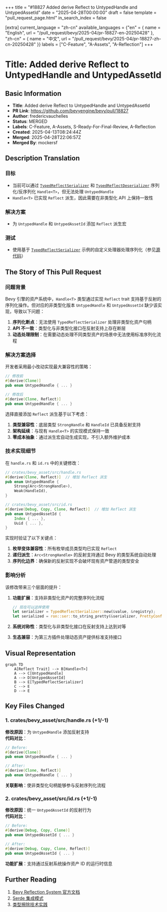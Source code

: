 +++
title = "#18827 Added derive Reflect to UntypedHandle and UntypedAssetId"
date = "2025-04-28T00:00:00"
draft = false
template = "pull_request_page.html"
in_search_index = false

[extra]
current_language = "zh-cn"
available_languages = {"en" = { name = "English", url = "/pull_request/bevy/2025-04/pr-18827-en-20250428" }, "zh-cn" = { name = "中文", url = "/pull_request/bevy/2025-04/pr-18827-zh-cn-20250428" }}
labels = ["C-Feature", "A-Assets", "A-Reflection"]
+++

# Title: Added derive Reflect to UntypedHandle and UntypedAssetId

## Basic Information
- **Title**: Added derive Reflect to UntypedHandle and UntypedAssetId
- **PR Link**: https://github.com/bevyengine/bevy/pull/18827
- **Author**: fredericvauchelles
- **Status**: MERGED
- **Labels**: C-Feature, A-Assets, S-Ready-For-Final-Review, A-Reflection
- **Created**: 2025-04-13T08:24:44Z
- **Merged**: 2025-04-28T22:06:57Z
- **Merged By**: mockersf

## Description Translation
### 目标

- 当前可以通过 [`TypedReflectSerializer`](https://docs.rs/bevy/latest/bevy/reflect/serde/struct.TypedReflectSerializer.html) 和 [`TypedReflectDeserializer`](https://docs.rs/bevy/latest/bevy/reflect/serde/struct.TypedReflectDeserializer.html) 序列化/反序列化 `Handle<T>`，但无法处理 `UntypedHandle`
- `Handle<T>` 已实现 `Reflect` 派生，因此需要在非类型化 API 上保持一致性

### 解决方案

- 为 `UntypedHandle` 和 `UntypedAssetId` 添加 `Reflect` 派生宏

### 测试

- 使用基于 [`TypedReflectSerializer`](https://docs.rs/bevy/latest/bevy/reflect/serde/struct.TypedReflectSerializer.html) 示例的自定义处理器处理序列化（参见[源代码](https://docs.rs/bevy_reflect/0.15.3/src/bevy_reflect/serde/ser/serializer.rs.html#149)）

## The Story of This Pull Request

### 问题背景
Bevy 引擎的资产系统中，`Handle<T>` 类型通过实现 `Reflect` trait 支持基于反射的序列化操作。但对应的非类型化版本 `UntypedHandle` 和 `UntypedAssetId` 缺少该实现，导致以下问题：

1. **序列化断点**：无法使用 `TypedReflectSerializer` 处理非类型化资产句柄
2. **API 不一致**：类型化与非类型化接口在反射支持上存在断层
3. **动态处理限制**：在需要动态处理不同类型资产的场景中无法使用标准序列化流程

### 解决方案选择
开发者采用最小改动实现最大兼容性的策略：

```rust
// 修改前
#[derive(Clone)]
pub enum UntypedHandle { ... }

// 修改后 
#[derive(Clone, Reflect)]
pub enum UntypedHandle { ... }
```

选择直接添加 `Reflect` 派生基于以下考虑：
1. **类型兼容性**：底层类型 `StrongHandle` 和 `HandleId` 已具备反射支持
2. **架构延续**：与现有 `Handle<T>` 的实现模式保持一致
3. **零成本抽象**：通过派生宏自动生成实现，不引入额外维护成本

### 技术实现细节
在 `handle.rs` 和 `id.rs` 中的关键修改：

```rust
// crates/bevy_asset/src/handle.rs
#[derive(Clone, Reflect)]  // 增加 Reflect 派生
pub enum UntypedHandle {
    Strong(Arc<StrongHandle>),
    Weak(HandleId),
}

// crates/bevy_asset/src/id.rs 
#[derive(Debug, Copy, Clone, Reflect)]  // 增加 Reflect 派生
pub enum UntypedAssetId {
    Index { ... },
    Uuid { ... },
}
```

实现时验证了以下关键点：
1. **枚举变体兼容性**：所有枚举成员类型均已实现 `Reflect`
2. **递归派生**：`Arc<StrongHandle>` 的反射支持通过 Bevy 的类型系统自动处理
3. **序列化边界**：确保新的反射实现不会破坏现有资产管道的类型安全

### 影响分析
该修改带来三个层面的提升：

1. **功能扩展**：支持非类型化资产的完整序列化流程
   ```rust
   // 现在可以这样使用
   let serializer = TypedReflectSerializer::new(&value, &registry);
   let serialized = ron::ser::to_string_pretty(&serializer, PrettyConfig::default())?;
   ```

2. **系统对称性**：类型化与非类型化接口在反射支持上达到对等

3. **生态兼容**：为第三方插件处理动态资产提供标准支持接口

## Visual Representation

```mermaid
graph TD
    A[Reflect Trait] --> B[Handle<T>]
    A --> C[UntypedHandle]
    A --> D[UntypedAssetId]
    B --> E[TypedReflectSerializer]
    C --> E
    D --> E
```

## Key Files Changed

### 1. crates/bevy_asset/src/handle.rs (+1/-1)
**修改原因**：为 `UntypedHandle` 添加反射支持  
**代码对比**：
```rust
// Before:
#[derive(Clone)]
pub enum UntypedHandle { ... }

// After:
#[derive(Clone, Reflect)]
pub enum UntypedHandle { ... }
```
**关联影响**：使非类型化句柄能够参与反射序列化流程

### 2. crates/bevy_asset/src/id.rs (+1/-1)
**修改原因**：统一 `UntypedAssetId` 的反射行为  
**代码对比**：
```rust
// Before:
#[derive(Debug, Copy, Clone)]
pub enum UntypedAssetId { ... }

// After:
#[derive(Debug, Copy, Clone, Reflect)]
pub enum UntypedAssetId { ... }
```
**功能扩展**：支持通过反射系统操作资产 ID 的运行时信息

## Further Reading

1. [Bevy Reflection System 官方文档](https://bevy-cheatbook.github.io/programming/reflection.html)
2. [Serde 集成模式](https://docs.rs/bevy_reflect/latest/bevy_reflect/serde/index.html)
3. [类型擦除技术实践](https://github.com/bevyengine/bevy/blob/main/examples/ecs/reflection.rs)